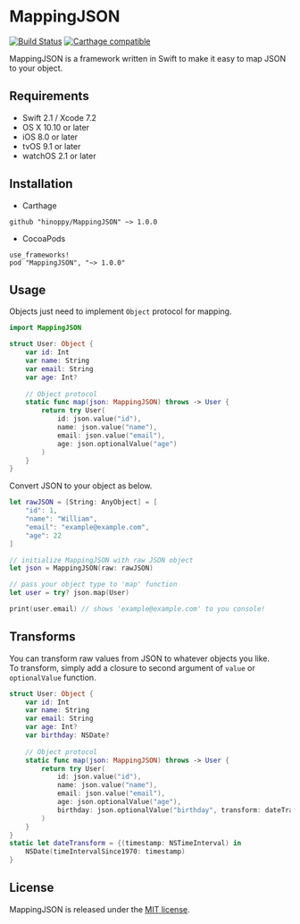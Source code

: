 # MappingJSON
[![Build Status](https://travis-ci.org/hinoppy/MappingJSON.svg?branch=master)](https://travis-ci.org/hinoppy/MappingJSON)
[![Carthage compatible](https://img.shields.io/badge/Carthage-compatible-4BC51D.svg?style=flat)](https://github.com/Carthage/Carthage)  

MappingJSON is a framework written in Swift to make it easy to map JSON to your object.

## Requirements
- Swift 2.1 / Xcode 7.2
- OS X 10.10 or later
- iOS 8.0 or later
- tvOS 9.1 or later
- watchOS 2.1 or later

## Installation

- Carthage
```
github "hinoppy/MappingJSON" ~> 1.0.0
```

- CocoaPods
```
use_frameworks!
pod "MappingJSON", "~> 1.0.0"
```


## Usage
Objects just need to implement ```Object``` protocol for mapping.
```swift
import MappingJSON

struct User: Object {
    var id: Int
    var name: String
    var email: String
    var age: Int?
    
    // Object protocol
    static func map(json: MappingJSON) throws -> User {
        return try User(
            id: json.value("id"),
            name: json.value("name"),
            email: json.value("email"),
            age: json.optionalValue("age")
        )
    }
}
```

Convert JSON to your object as below.

```swift
let rawJSON = [String: AnyObject] = [
    "id": 1,
    "name": "William",
    "email": "example@example.com",
    "age": 22
]

// initialize MappingJSON with raw JSON object
let json = MappingJSON(raw: rawJSON)

// pass your object type to 'map' function
let user = try? json.map(User)

print(user.email) // shows 'example@example.com' to you console!
```

## Transforms
You can transform raw values from JSON to whatever objects you like.  
To transform, simply add a closure to second argument of ```value``` or ```optionalValue``` function.

```swift
struct User: Object {
    var id: Int
    var name: String
    var email: String
    var age: Int?
    var birthday: NSDate?
    
    // Object protocol
    static func map(json: MappingJSON) throws -> User {
        return try User(
            id: json.value("id"),
            name: json.value("name"),
            email: json.value("email"),
            age: json.optionalValue("age"),
            birthday: json.optionalValue("birthday", transform: dateTransform)
        )
    }
}
static let dateTransform = {(timestamp: NSTimeInterval) in
    NSDate(timeIntervalSince1970: timestamp)
}
```

## License
MappingJSON is released under the [MIT license](https://github.com/hinoppy/MappingJSON/blob/master/LICENSE).

